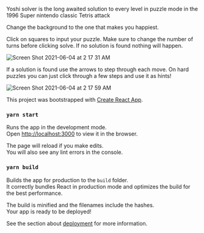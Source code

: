 Yoshi solver is the long awaited solution to every level in puzzle mode in the 1996 Super nintendo classic Tetris attack

Change the background to the one that makes you happiest.


Click on squares to input your puzzle.
Make sure to change the number of turns before clicking solve.
If no solution is found nothing will happen.

![Screen Shot 2021-06-04 at 2 17 31 AM](https://user-images.githubusercontent.com/6692576/120770339-45088400-c4db-11eb-93ec-976d7dcfc8fa.png)


If a solution is found use the arrows to step through each move.
On hard puzzles you can just click through a few steps and use it as hints!

![Screen Shot 2021-06-04 at 2 17 59 AM](https://user-images.githubusercontent.com/6692576/120770442-5fdaf880-c4db-11eb-97df-f90ebdcbae86.png)




This project was bootstrapped with [Create React App](https://github.com/facebook/create-react-app).

### `yarn start`

Runs the app in the development mode.\
Open [http://localhost:3000](http://localhost:3000) to view it in the browser.

The page will reload if you make edits.\
You will also see any lint errors in the console.

### `yarn build`

Builds the app for production to the `build` folder.\
It correctly bundles React in production mode and optimizes the build for the best performance.

The build is minified and the filenames include the hashes.\
Your app is ready to be deployed!

See the section about [deployment](https://facebook.github.io/create-react-app/docs/deployment) for more information.

